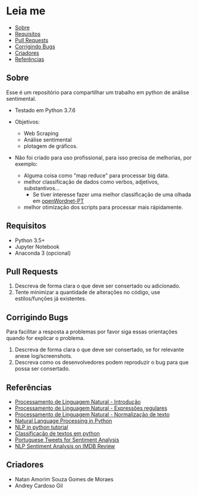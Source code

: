 # Leia me

- [Sobre](#sobre)
- [Requisitos](#requisitos)
- [Pull Requests](#pull-requests)
- [Corrigindo Bugs](#corrigindo-bugs)
- [Criadores](#criadores)
- [Referências](#referencias)

## Sobre

Esse é um repositório para compartilhar um trabalho em python de análise sentimental.

* Testado em Python 3.7.6

* Objetivos: 
  * Web Scraping
  * Análise sentimental
  * plotagem de gráficos.

* Não foi criado para uso profissional, para isso precisa de melhorias, por exemplo:
  * Alguma coisa como "map reduce" para processar big data.
  * melhor classificação de dados como verbos, adjetivos, substantivos...
    * Se tiver interesse fazer uma melhor classificação de uma olhada em [openWordnet-PT](https://github.com/own-pt/openWordnet-PT)
  * melhor otimização dos scripts para processar mais rápidamente.

## Requisitos

* Python 3.5+
* Jupyter Notebook
* Anaconda 3 (opcional)

## Pull Requests

1. Descreva de forma clara o que deve ser consertado ou adicionado.
2. Tente minimizar a quantidade de alterações no código, use estilos/funções já existentes.

## Corrigindo Bugs

Para facilitar a resposta a problemas por favor siga essas orientações quando for explicar o problema.

1. Descreva de forma clara o que deve ser consertado, se for relevante anexe log/screenshots.
2. Descreva como os desenvolvedores podem reproduzir o bug para que possa ser consertado.

## Referências
    
- [Processamento de Linguagem Natural - Introdução](http://professor.ufabc.edu.br/~jesus.mena/courses/pln-2q-2019/PLN-aula01.pdf)
- [Processamento de Linguagem Natural - Expressões regulares](http://professor.ufabc.edu.br/~jesus.mena/courses/pln-2q-2019/PLN-aula02.pdf)
- [Processamento de Linguagem Natural -  Normalização de texto](http://professor.ufabc.edu.br/~jesus.mena/courses/pln-2q-2019/PLN-aula03.pdf)
- [Natural Language Processing in Python](https://www.youtube.com/watch?v=xvqsFTUsOmc&t=3685s)
- [NLP in python tutorial](https://github.com/adashofdata/nlp-in-python-tutorial)
- [Classificação de textos em python](https://www.linkedin.com/pulse/classifica%C3%A7%C3%A3o-de-textos-em-python-luiz-felipe-araujo-nunes/)
- [Portuguese Tweets for Sentiment Analysis](https://www.kaggle.com/augustop/portuguese-tweets-for-sentiment-analysis)
- [NLP Sentiment Analysis on IMDB Review](https://www.kaggle.com/crissilvaeng/nlp-sentiment-analysis-on-imdb-review/data)

## Criadores

* Natan Amorim Souza Gomes de Moraes
* Andrey Cardoso Gil